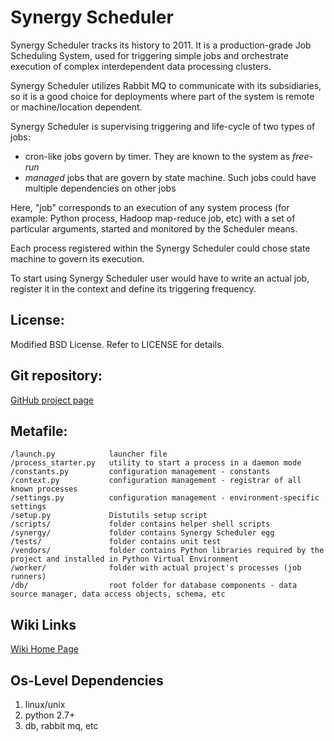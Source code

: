 Synergy Scheduler
=========

Synergy Scheduler tracks its history to 2011. It is a production-grade Job Scheduling System, used for triggering simple jobs and orchestrate execution of complex interdependent data processing clusters.

Synergy Scheduler utilizes Rabbit MQ to communicate with its subsidiaries, so it is a good choice for deployments where part of the system  is remote or machine/location dependent.

Synergy Scheduler is supervising triggering and life-cycle of two types of jobs:

- cron-like jobs govern by timer. They are known to the system as *free-run*
- *managed* jobs that are govern by state machine. Such jobs could have multiple dependencies on other jobs

Here, "job" corresponds to an execution of any system process (for example: Python process, Hadoop map-reduce job, etc) with a set of particular arguments, started and monitored by the Scheduler means.

Each process registered within the Synergy Scheduler could chose state machine to govern its execution.

To start using Synergy Scheduler user would have to write an actual job, register it in the context and define its triggering frequency.


License:
---------
Modified BSD License. Refer to LICENSE for details.


Git repository:
---------
[GitHub project page](https://github.com/mushkevych/scheduler)


Metafile:
---------

    /launch.py            launcher file
    /process_starter.py   utility to start a process in a daemon mode
    /constants.py         configuration management - constants
    /context.py           configuration management - registrar of all known processes
    /settings.py          configuration management - environment-specific settings
    /setup.py             Distutils setup script
    /scripts/             folder contains helper shell scripts
    /synergy/             folder contains Synergy Scheduler egg
    /tests/               folder contains unit test
    /vendors/             folder contains Python libraries required by the project and installed in Python Virtual Environment
    /worker/              folder with actual project's processes (job runners)
    /db/                  root folder for database components - data source manager, data access objects, schema, etc


Wiki Links
---------
[Wiki Home Page](https://github.com/mushkevych/scheduler/wiki)


Os-Level Dependencies
---------
1. linux/unix  
1. python 2.7+  
1. db, rabbit mq, etc 
